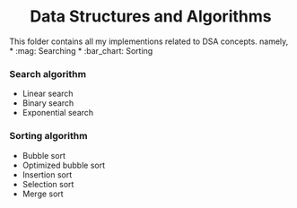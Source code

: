 <h1 align="center">Data Structures and Algorithms</h1>
  This folder contains all my implementions related to DSA concepts. namely,
  * :mag: Searching 
  * :bar_chart: Sorting 
  
### Search algorithm
  * Linear search
  * Binary search
  * Exponential search
  
### Sorting algorithm
  * Bubble sort
  * Optimized bubble sort
  * Insertion sort
  * Selection sort
  * Merge sort
